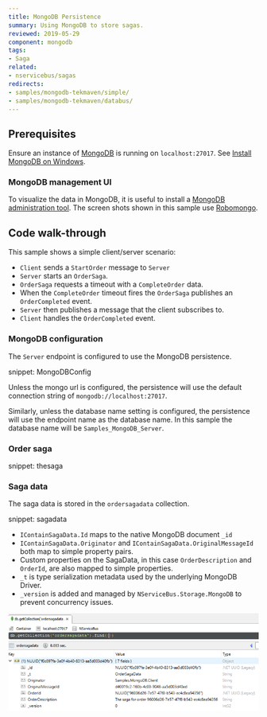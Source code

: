 ```yaml
---
title: MongoDB Persistence
summary: Using MongoDB to store sagas.
reviewed: 2019-05-29
component: mongodb
tags:
- Saga
related:
- nservicebus/sagas
redirects:
- samples/mongodb-tekmaven/simple/
- samples/mongodb-tekmaven/databus/
---
```



## Prerequisites

Ensure an instance of [MongoDB](https://www.mongodb.com/) is running on `localhost:27017`. See [Install MongoDB on Windows](https://docs.mongodb.com/manual/tutorial/install-mongodb-on-windows/).


### MongoDB management UI

To visualize the data in MongoDB, it is useful to install a [MongoDB administration tool](https://docs.mongodb.com/ecosystem/tools/). The screen shots shown in this sample use [Robomongo](https://robomongo.org/).


## Code walk-through

This sample shows a simple client/server scenario:

 * `Client` sends a `StartOrder` message to `Server`
 * `Server` starts an `OrderSaga`.
 * `OrderSaga` requests a timeout with a `CompleteOrder` data.
 * When the `CompleteOrder` timeout fires the `OrderSaga` publishes an `OrderCompleted` event.
 * `Server` then publishes a message that the client subscribes to.
 * `Client` handles the `OrderCompleted` event.


### MongoDB configuration

The `Server` endpoint is configured to use the MongoDB persistence.

snippet: MongoDBConfig

Unless the mongo url is configured, the persistence will use the default connection string of `mongodb://localhost:27017`. 

Similarly, unless the database name setting is configured, the persistence will use the endpoint name as the database name. In this sample the database name will be `Samples_MongoDB_Server`.

### Order saga

snippet: thesaga


### Saga data

The saga data is stored in the `ordersagadata` collection.

snippet: sagadata

 * `IContainSagaData.Id` maps to the native MongoDB document `_id`
 * `IContainSagaData.Originator` and `IContainSagaData.OriginalMessageId` both map to simple property pairs.
 * Custom properties on the SagaData, in this case `OrderDescription` and `OrderId`, are also mapped to simple properties.
 * `_t` is type serialization metadata used by the underlying MongoDB Driver.
 * `_version` is added and managed by `NServiceBus.Storage.MongoDB` to prevent concurrency issues.

![](sagadata.png)